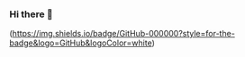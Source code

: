 ### Hi there 👋
(https://img.shields.io/badge/GitHub-000000?style=for-the-badge&logo=GitHub&logoColor=white)

